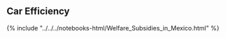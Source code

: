 Car Efficiency
--------------

{% include "../../../notebooks-html/Welfare_Subsidies_in_Mexico.html" %}
